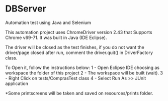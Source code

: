 # DBServer
Automation test using Java and Selenium

This automation project uses ChromeDriver version 2.43 that Supports Chrome v69-71.
It was built in Java (IDE Eclipse).

The driver will be closed as the test finishes, if you do not want the driver/page closed after run, comment the driver.quit() in DriverFactory class.

To Open it, follow the instructions below:
1 - Open Eclipse IDE choosing as workspace the folder of this project
2 - The workspace will be built (wait).
3 - Right Click on tests/ComprasTest class
4 - Select Run As >> JUnit application

*Some printscreens will be taken and saved on resources/prints folder.

